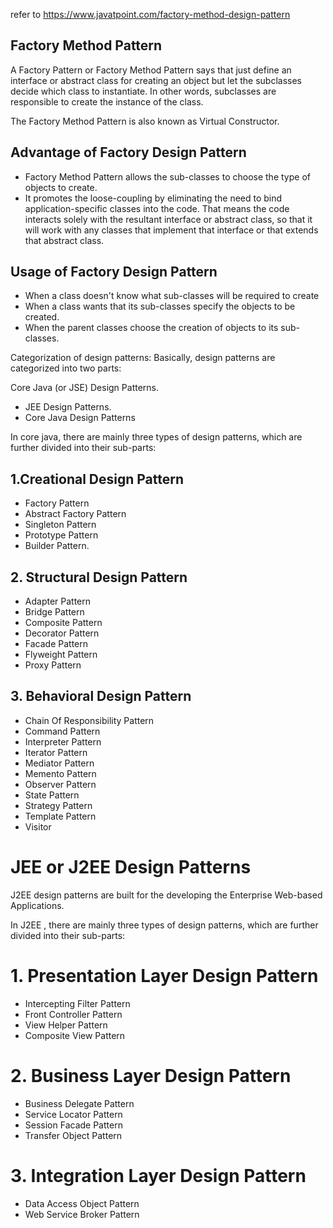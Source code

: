 refer to https://www.javatpoint.com/factory-method-design-pattern
## Factory Method Pattern
A Factory Pattern or Factory Method Pattern says that just define an interface or abstract class for creating an object but let the subclasses decide which class to instantiate. In other words, subclasses are responsible to create the instance of the class.

The Factory Method Pattern is also known as Virtual Constructor.

## Advantage of Factory Design Pattern
- Factory Method Pattern allows the sub-classes to choose the type of objects to create.
- It promotes the loose-coupling by eliminating the need to bind application-specific classes into the code. That means the code interacts solely with the resultant interface or abstract class, so that it will work with any classes that implement that interface or that extends that abstract class.

## Usage of Factory Design Pattern
- When a class doesn't know what sub-classes will be required to create
- When a class wants that its sub-classes specify the objects to be created.
- When the parent classes choose the creation of objects to its sub-classes.

Categorization of design patterns:
Basically, design patterns are categorized into two parts:

Core Java (or JSE) Design Patterns.
- JEE Design Patterns.
- Core Java Design Patterns

In core java, there are mainly three types of design patterns, which are further divided into their sub-parts:

## 1.Creational Design Pattern
- Factory Pattern
- Abstract Factory Pattern
- Singleton Pattern
- Prototype Pattern
- Builder Pattern.
## 2. Structural Design Pattern
- Adapter Pattern
- Bridge Pattern
- Composite Pattern
- Decorator Pattern
- Facade Pattern
- Flyweight Pattern
- Proxy Pattern
## 3. Behavioral Design Pattern
- Chain Of Responsibility Pattern
- Command Pattern
- Interpreter Pattern
- Iterator Pattern
- Mediator Pattern
- Memento Pattern
- Observer Pattern
- State Pattern
- Strategy Pattern
- Template Pattern
- Visitor 


# JEE or J2EE Design Patterns
J2EE design patterns are built for the developing the Enterprise Web-based Applications.

In J2EE , there are mainly three types of design patterns, which are further divided into their sub-parts:

# 1. Presentation Layer Design Pattern
- Intercepting Filter Pattern
- Front Controller Pattern
- View Helper Pattern
- Composite View Pattern
# 2. Business Layer Design Pattern
- Business Delegate Pattern
- Service Locator Pattern
- Session Facade Pattern
- Transfer Object Pattern
# 3. Integration Layer Design Pattern
- Data Access Object Pattern
- Web Service Broker Pattern